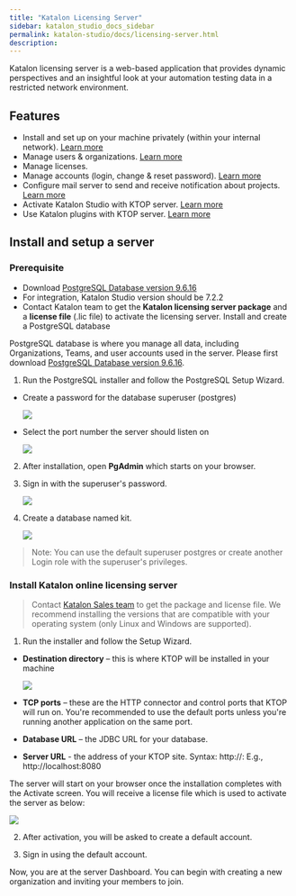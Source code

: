 ```yaml
---
title: "Katalon Licensing Server" 
sidebar: katalon_studio_docs_sidebar
permalink: katalon-studio/docs/licensing-server.html
description: 
---
```

Katalon licensing server is a web-based application that provides dynamic perspectives and an insightful look at your automation testing data in a restricted network environment.

## Features
- Install and set up on your machine privately (within your internal network). [Learn more](https://docs.katalon.com/katalon-analytics/docs/licensing-server.html#install-and-setup-a-server)
- Manage users & organizations. [Learn more](https://docs.katalon.com/katalon-analytics/docs/ktop.html#create-an-organization)
- Manage licenses. 
- Manage accounts (login, change & reset password). [Learn more](https://docs.katalon.com/katalon-analytics/docs/ktop.html#reset-and-forget-password)
- Configure mail server to send and receive notification about projects. [Learn more](https://docs.katalon.com/katalon-analytics/docs/ktop.html#configure-mail-server)
- Activate Katalon Studio with KTOP server. [Learn more](https://docs.katalon.com/katalon-analytics/docs/ktop.html#activate-katalon-studio-with-ktop-server)
- Use Katalon plugins with KTOP server. [Learn more](https://docs.katalon.com/katalon-analytics/docs/ktop.html#use-katalon-plugins-with-ktop-server)

## Install and setup a server

### Prerequisite

- Download [PostgreSQL Database version 9.6.16](https://www.postgresql.org/download/)
- For integration, Katalon Studio version should be 7.2.2
- Contact Katalon team to get the **Katalon licensing server package** and a **license file** (.lic file) to activate the licensing server.
Install and create a PostgreSQL database

PostgreSQL database is where you manage all data, including Organizations, Teams, and user accounts used in the server. Please first download [PostgreSQL Database version 9.6.16](https://www.postgresql.org/download/).

1. Run the PostgreSQL installer and follow the PostgreSQL Setup Wizard.

- Create a password for the database superuser (postgres)

  <img src="https://github.com/katalon-studio/docs-images/raw/master/katalon-analytics/docs/ktop-server/3.PNG" width="" height=""> 

- Select the port number the server should listen on

  <img src="https://github.com/katalon-studio/docs-images/raw/master/katalon-analytics/docs/ktop-server/4.PNG" width="" height=""> 

2. After installation, open **PgAdmin** which starts on your browser.

3. Sign in with the superuser's password.

   <img src="https://github.com/katalon-studio/docs-images/raw/master/katalon-analytics/docs/ktop-server/pgadmin.PNG" width="" height=""> 

4. Create a database named kit.

   <img src="https://github.com/katalon-studio/docs-images/raw/master/katalon-analytics/docs/ktop-server/kit.PNG" width="" height="">

> Note: You can use the default superuser postgres or create another Login role with the superuser's privileges.

### Install Katalon online licensing server

> Contact [Katalon Sales team](mailto:business@katalon.com) to get the package and license file. We recommend installing the versions that are compatible with your operating system (only Linux and Windows are supported).

1. Run the installer and follow the Setup Wizard.

- **Destination directory** – this is where KTOP will be installed in your machine

  <img src="https://github.com/katalon-studio/docs-images/raw/master/katalon-analytics/docs/ktop-server/5.PNG" width="" height=""> 

- **TCP ports** – these are the HTTP connector and control ports that KTOP will run on. You're recommended to use the default ports unless you're running another application on the same port.


- **Database URL** – the JDBC URL for your database.


- **Server URL** - the address of your KTOP site. Syntax: http://<IPAddress>:<TCPPort>
E.g., http://localhost:8080

The server will start on your browser once the installation completes with the Activate screen.
You will receive a license file which is used to activate the server as below:

  <img src="https://github.com/katalon-studio/docs-images/raw/master/katalon-analytics/docs/ktop-server/activate.PNG" width="" height="">

2. After activation, you will be asked to create a default account.

3. Sign in using the default account.

Now, you are at the server Dashboard. You can begin with creating a new organization and inviting your members to join.


